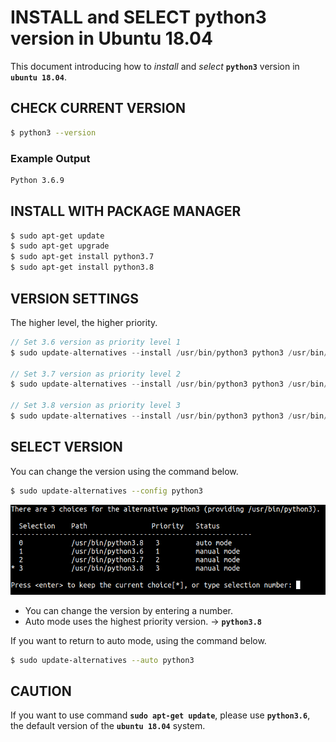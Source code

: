 # INSTALL and SELECT python3 version in Ubuntu 18.04
This document introducing how to *install* and *select* **`python3`** version in **`ubuntu 18.04`**.

## CHECK CURRENT VERSION
```bash
$ python3 --version
```
### Example Output
```bash
Python 3.6.9
```

## INSTALL WITH PACKAGE MANAGER
```bash
$ sudo apt-get update
$ sudo apt-get upgrade
$ sudo apt-get install python3.7
$ sudo apt-get install python3.8
```

## VERSION SETTINGS
The higher level, the higher priority.
```c
// Set 3.6 version as priority level 1
$ sudo update-alternatives --install /usr/bin/python3 python3 /usr/bin/python3.6 1

// Set 3.7 version as priority level 2
$ sudo update-alternatives --install /usr/bin/python3 python3 /usr/bin/python3.7 2

// Set 3.8 version as priority level 3
$ sudo update-alternatives --install /usr/bin/python3 python3 /usr/bin/python3.8 3
```

## SELECT VERSION
You can change the version using the command below.
```bash
$ sudo update-alternatives --config python3
```
<img src="/img/select_version.png"/>

* You can change the version by entering a number.
* Auto mode uses the highest priority version. -> **`python3.8`**

If you want to return to auto mode, using the command below.
```bash
$ sudo update-alternatives --auto python3
```
## CAUTION
If you want to use command **`sudo apt-get update`**, please use **`python3.6`**, the default version of the **`ubuntu 18.04`** system.
